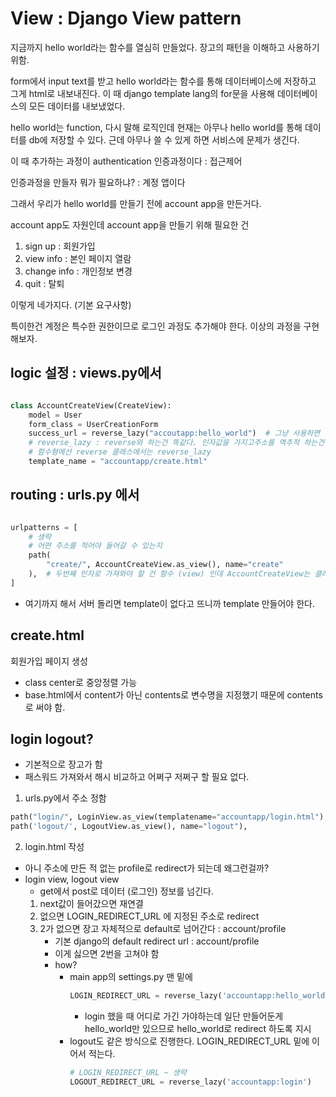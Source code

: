 # View : Django View pattern

지금까지 hello world라는 함수를 열심히 만들었다. 장고의 패턴을 이해하고 사용하기 위함.

form에서 input text를 받고 hello world라는 함수를 통해 데이터베이스에 저장하고 그게 html로 내보내진다. 이 때 django template lang의 for문을 사용해 데이터베이스의 모든 데이터를 내보냈었다.

hello world는 function, 다시 말해 로직인데 현재는 아무나 hello world를 통해 데이터를 db에 저장할 수 있다. 근데 아무나 쓸 수 있게 하면 서비스에 문제가 생긴다.

이 때 추가하는 과정이 authentication 인증과정이다 : 접근제어

인증과정을 만들자
뭐가 필요하냐? : 계정 앱이다

그래서 우리가 hello world를 만들기 전에 account app을 만든거다.

account app도 자원인데 account app을 만들기 위해 필요한 건
1. sign up : 회원가입
2. view info : 본인 페이지 열람
3. change info : 개인정보 변경
4. quit : 탈퇴

이렇게 네가지다. (기본 요구사항)

특이한건 계정은 특수한 권한이므로 로그인 과정도 추가해야 한다.
이상의 과정을 구현해보자.

## logic 설정 : views.py에서
```py

class AccountCreateView(CreateView):
    model = User
    form_class = UserCreationForm
    success_url = reverse_lazy("accoutapp:hello_world")  # 그냥 사용하면 안된다.
    # reverse_lazy : reverse와 하는건 똑같다. 인자값을 가지고주소를 역추적 하는건 같은데 함수형에서 reverse해서 추적하는것과 클래스에서 추적하는게 다르기 때문. 나중에 실제 객체가 생성된 후에 필요할때만 불러야 하므로 _lazy를 붙인다.
    # 함수형에선 reverse 클래스에서는 reverse_lazy
    template_name = "accountapp/create.html"
```


## routing : urls.py 에서

```py

urlpatterns = [
    # 생략
    # 어떤 주소를 적어야 들어갈 수 있는지
    path(
        "create/", AccountCreateView.as_view(), name="create"
    ),  # 두번째 인자로 가져와야 할 건 함수 (view) 인데 AccountCreateView는 클래스라 .as_view를 추가해야 한다. 추가하면 view로 가져올 수 있음.
]

```

- 여기까지 해서 서버 돌리면 template이 없다고 뜨니까 template 만들어야 한다.

## create.html
회원가입 페이지 생성
- class center로 중앙정렬 가능
- base.html에서 content가 아닌 contents로 변수명을 지정했기 때문에 contents로 써야 함.

## login logout?
- 기본적으로 장고가 함
- 패스워드 가져와서 해시 비교하고 어쩌구 저쩌구 할 필요 없다.

1. urls.py에서 주소 정함
```py
path("login/", LoginView.as_view(templatename="accountapp/login.html"), name="login"),
path('logout/', LogoutView.as_view(), name="logout"),
```
2. login.html 작성

- 아니 주소에 만든 적 없는 profile로 redirect가 되는데 왜그런걸까?
- login view, logout view
    - get에서 post로 데이터 (로그인) 정보를 넘긴다.
    1. next값이 들어갔으면 재연결
    2. 없으면 LOGIN_REDIRECT_URL 에 지정된 주소로 redirect
    3. 2가 없으면 장고 자체적으로 default로 넘어간다 : account/profile
        - 기본 django의 default redirect url : account/profile
        - 이게 싫으면 2번을 고쳐야 함
        - how?
            - main app의 settings.py 맨 밑에
                ```py
                LOGIN_REDIRECT_URL = reverse_lazy('accountapp:hello_world')
                ```
                - login 했을 때 어디로 가긴 가야하는데 일단 만들어둔게 hello_world만 있으므로 hello_world로 redirect 하도록 지시
            - logout도 같은 방식으로 진행한다. LOGIN_REDIRECT_URL 밑에 이어서 적는다.
                ```py
                # LOGIN_REDIRECT_URL ~ 생략
                LOGOUT_REDIRECT_URL = reverse_lazy('accountapp:login')
                ```